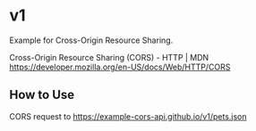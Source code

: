 # v1

Example for Cross-Origin Resource Sharing.

Cross-Origin Resource Sharing (CORS) - HTTP | MDN
https://developer.mozilla.org/en-US/docs/Web/HTTP/CORS

## How to Use

CORS request to https://example-cors-api.github.io/v1/pets.json